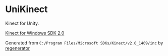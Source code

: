 UniKinect
=========

Kinect for Unity.

[Kinect for Windows SDK 2.0](https://docs.microsoft.com/en-us/previous-versions/windows/kinect/dn799271(v=ieb.10))

Generated from `C:/Program Files/Microsoft SDKs/Kinect/v2.0_1409/inc` by [regenerator](https://github.com/ousttrue/regenerator)
